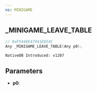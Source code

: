 ```yaml
---
ns: MINIGAME
---
```

## _MINIGAME_LEAVE_TABLE

```c
// 0xF5446E47941E654C
Any _MINIGAME_LEAVE_TABLE(Any p0);
```

```
NativeDB Introduced: v1207
```

## Parameters
* **p0**:
